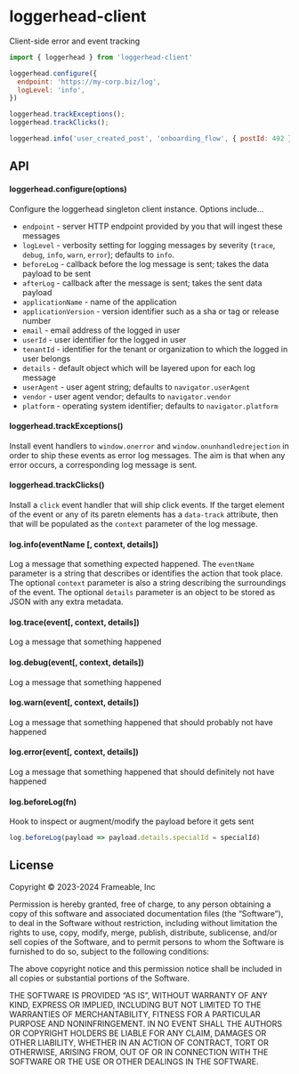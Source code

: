 # loggerhead-client

Client-side error and event tracking

```javascript
import { loggerhead } from 'loggerhead-client'

loggerhead.configure({
  endpoint: 'https://my-corp.biz/log',
  logLevel: 'info',
})

loggerhead.trackExceptions();
loggerhead.trackClicks();

loggerhead.info('user_created_post', 'onboarding_flow', { postId: 492 })
```

## API

#### loggerhead.configure(options)

Configure the loggerhead singleton client instance.  Options include...

- `endpoint` - server HTTP endpoint provided by you that will ingest these messages
- `logLevel` - verbosity setting for logging messages by severity (`trace`, `debug`, `info`, `warn`, `error`); defaults to `info`.
- `beforeLog` - callback before the log message is sent; takes the data payload to be sent
- `afterLog` - callback after the message is sent; takes the sent data payload
- `applicationName` - name of the application
- `applicationVersion` - version identifier such as a sha or tag or release number
- `email` - email address of the logged in user
- `userId` - user identifier for the logged in user
- `tenantId` - identifier for the tenant or organization to which the logged in user belongs
- `details` - default object which will be layered upon for each log message
- `userAgent` - user agent string; defaults to `navigator.userAgent`
- `vendor` - user agent vendor; defaults to `navigator.vendor`
- `platform` - operating system identifier; defaults to `navigator.platform`

#### loggerhead.trackExceptions()

Install event handlers to `window.onerror` and `window.onunhandledrejection` in order to ship these events as error log messages.  The aim is that when any error occurs, a corresponding log message is sent.

#### loggerhead.trackClicks()

Install a `click` event handler that will ship click events.  If the target element of the event or any of its paretn elements has a `data-track` attribute, then that will be populated as the `context` parameter of the log message.

#### log.info(eventName [, context, details])

Log a message that something expected happened.  The `eventName` parameter is a string that describes or identifies the action that took place.  The optional `context` parameter is also a string describing the surroundings of the event.  The optional `details` parameter is an object to be stored as JSON with any extra metadata.

#### log.trace(event[, context, details])

Log a message that something happened

#### log.debug(event[, context, details])

Log a message that something happened

#### log.warn(event[, context, details])

Log a message that something happened that should probably not have happened

#### log.error(event[, context, details])

Log a message that something happened that should definitely not have happened

#### log.beforeLog(fn) 

Hook to inspect or augment/modify the payload before it gets sent

```javascript
log.beforeLog(payload => payload.details.specialId = specialId)
```

## License

Copyright © 2023-2024 Frameable, Inc

Permission is hereby granted, free of charge, to any person obtaining a copy of this software and associated documentation files (the “Software”), to deal in the Software without restriction, including without limitation the rights to use, copy, modify, merge, publish, distribute, sublicense, and/or sell copies of the Software, and to permit persons to whom the Software is furnished to do so, subject to the following conditions:

The above copyright notice and this permission notice shall be included in all copies or substantial portions of the Software.

THE SOFTWARE IS PROVIDED “AS IS”, WITHOUT WARRANTY OF ANY KIND, EXPRESS OR IMPLIED, INCLUDING BUT NOT LIMITED TO THE WARRANTIES OF MERCHANTABILITY, FITNESS FOR A PARTICULAR PURPOSE AND NONINFRINGEMENT. IN NO EVENT SHALL THE AUTHORS OR COPYRIGHT HOLDERS BE LIABLE FOR ANY CLAIM, DAMAGES OR OTHER LIABILITY, WHETHER IN AN ACTION OF CONTRACT, TORT OR OTHERWISE, ARISING FROM, OUT OF OR IN CONNECTION WITH THE SOFTWARE OR THE USE OR OTHER DEALINGS IN THE SOFTWARE.
